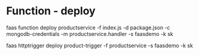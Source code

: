 # Function - deploy
faas function deploy productservice  -f index.js -d package.json -c mongodb-credentials -m productservice.handler -s faasdemo -k sk

faas httptrigger deploy product-trigger -f productservice -s faasdemo -k sk
